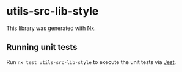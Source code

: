 # utils-src-lib-style

This library was generated with [Nx](https://nx.dev).

## Running unit tests

Run `nx test utils-src-lib-style` to execute the unit tests via [Jest](https://jestjs.io).
